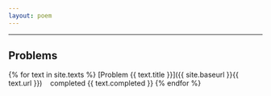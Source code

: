 ```yaml
---
layout: poem
---
```


----------

## Problems

{% for text in site.texts %}
[Problem {{ text.title }}]({{ site.baseurl }}{{ text.url }})&nbsp;&nbsp;&nbsp;&nbsp;completed {{ text.completed }}
{% endfor %}
